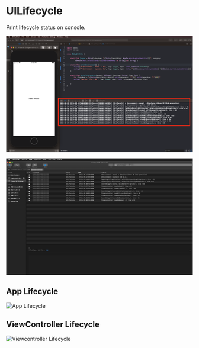 # UILifecycle
Print lifecycle status on console.

![screen shot1](https://github.com/63rabbits/UILifecycle/blob/master/UILifecycle-001.png)

![screen shot2](https://github.com/63rabbits/UILifecycle/blob/master/UILifecycle-002.png)

## App Lifecycle

![App Lifecycle](https://qiita-user-contents.imgix.net/https%3A%2F%2Fqiita-image-store.s3.ap-northeast-1.amazonaws.com%2F0%2F404406%2F0c50ed72-c71f-f14d-e964-cdc97d52cada.png?ixlib=rb-1.2.2&auto=format&gif-q=60&q=75&s=413eef23a02f200b906cc3f91a66c0d5)

## ViewController Lifecycle

![Viewcontroller Lifecycle](https://qiita-user-contents.imgix.net/https%3A%2F%2Fqiita-image-store.s3.amazonaws.com%2F0%2F45525%2F670d0038-6f03-095f-ca22-90c510f8babf.png?ixlib=rb-1.2.2&auto=format&gif-q=60&q=75&s=edfeacf1d3b20d87248fcc8f246a1a2a)

